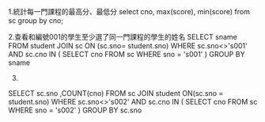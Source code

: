 1.統計每一門課程的最高分、最低分
select cno, max(score), min(score) 
from sc
group by cno;

2.查看和編號001的學生至少選了同一門課程的學生的姓名
SELECT sname
FROM student 
JOIN sc ON (sc.sno= student.sno)
WHERE sc.sno<>'s001' AND sc.cno IN
(
SELECT cno
FROM sc
WHERE sno = 's001'
)
GROUP BY sname

3.
SELECT sc.sno ,COUNT(cno) 
FROM sc 
JOIN student ON(sc.sno = student.sno) 
WHERE sc.sno<>'s002' AND sc.cno IN
( 
  SELECT cno FROM sc WHERE sno = 's002' 
) 
GROUP BY sc.sno
